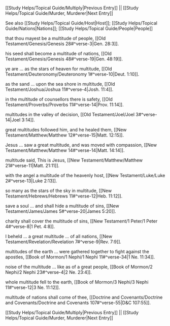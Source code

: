 [[Study Helps/Topical Guide/Multiply|Previous Entry]]  ||  [[Study Helps/Topical Guide/Murder, Murderer|Next Entry]]

 See also [[Study Helps/Topical Guide/Host|Host]]; [[Study Helps/Topical Guide/Nations|Nations]]; [[Study Helps/Topical Guide/People|People]]

 that thou mayest be a multitude of people, [[Old Testament/Genesis/Genesis 28#^verse-3|Gen. 28:3]].

 his seed shall become a multitude of nations, [[Old Testament/Genesis/Genesis 48#^verse-19|Gen. 48:19]].

 ye are ... as the stars of heaven for multitude, [[Old Testament/Deuteronomy/Deuteronomy 1#^verse-10|Deut. 1:10]].

 as the sand ... upon the sea shore in multitude, [[Old Testament/Joshua/Joshua 11#^verse-4|Josh. 11:4]].

 in the multitude of counsellors there is safety, [[Old Testament/Proverbs/Proverbs 11#^verse-14|Prov. 11:14]].

 multitudes in the valley of decision, [[Old Testament/Joel/Joel 3#^verse-14|Joel 3:14]].

 great multitudes followed him, and he healed them, [[New Testament/Matthew/Matthew 12#^verse-15|Matt. 12:15]].

 Jesus ... saw a great multitude, and was moved with compassion, [[New Testament/Matthew/Matthew 14#^verse-14|Matt. 14:14]].

 multitude said, This is Jesus, [[New Testament/Matthew/Matthew 21#^verse-11|Matt. 21:11]].

 with the angel a multitude of the heavenly host, [[New Testament/Luke/Luke 2#^verse-13|Luke 2:13]].

 so many as the stars of the sky in multitude, [[New Testament/Hebrews/Hebrews 11#^verse-12|Heb. 11:12]].

 save a soul ... and shall hide a multitude of sins, [[New Testament/James/James 5#^verse-20|James 5:20]].

 charity shall cover the multitude of sins, [[New Testament/1 Peter/1 Peter 4#^verse-8|1 Pet. 4:8]].

 I beheld ... a great multitude ... of all nations, [[New Testament/Revelation/Revelation 7#^verse-9|Rev. 7:9]].

 multitudes of the earth ... were gathered together to fight against the apostles, [[Book of Mormon/1 Nephi/1 Nephi 11#^verse-34|1 Ne. 11:34]].

 noise of the multitude ... like as of a great people, [[Book of Mormon/2 Nephi/2 Nephi 23#^verse-4|2 Ne. 23:4]].

 whole multitude fell to the earth, [[Book of Mormon/3 Nephi/3 Nephi 11#^verse-12|3 Ne. 11:12]].

 multitude of nations shall come of thee, [[Doctrine and Covenants/Doctrine and Covenants/Doctrine and Covenants 107#^verse-55|D&C 107:55]].

[[Study Helps/Topical Guide/Multiply|Previous Entry]]  ||  [[Study Helps/Topical Guide/Murder, Murderer|Next Entry]]